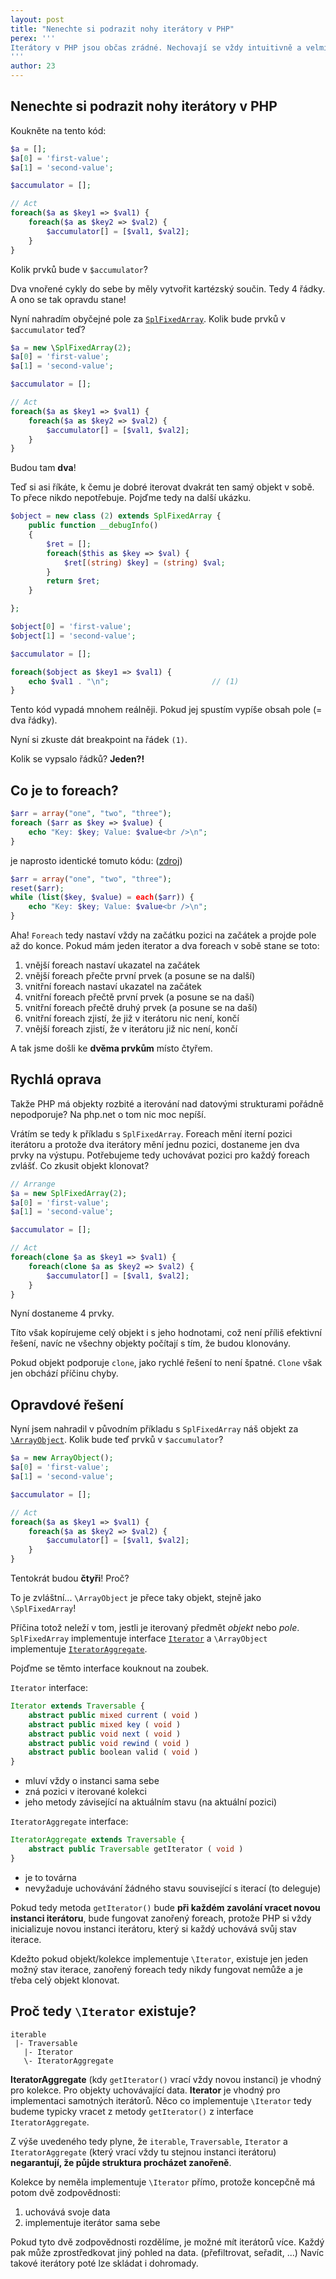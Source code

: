 ```yaml
---
layout: post
title: "Nenechte si podrazit nohy iterátory v PHP"
perex: '''
Iterátory v PHP jsou občas zrádné. Nechovají se vždy intuitivně a velmi špatně se ladí. Zjistěte jak na ně. Vyhnete se tím hodinám zbytečného hledání chyb.
'''
author: 23
---
```


## Nenechte si podrazit nohy iterátory v PHP

Koukněte na tento kód:

```php
$a = [];
$a[0] = 'first-value';
$a[1] = 'second-value';

$accumulator = [];

// Act
foreach($a as $key1 => $val1) {
	foreach($a as $key2 => $val2) {
		$accumulator[] = [$val1, $val2];
	}
}
```

Kolik prvků bude v `$accumulator`?

Dva vnořené cykly do sebe by měly vytvořit kartézský součin. Tedy 4 řádky. A ono se tak opravdu stane!

Nyní nahradím obyčejné pole za [`SplFixedArray`](https://secure.php.net/manual/en/class.splfixedarray.php). Kolik bude prvků v `$accumulator` teď?

```php
$a = new \SplFixedArray(2);
$a[0] = 'first-value';
$a[1] = 'second-value';

$accumulator = [];

// Act
foreach($a as $key1 => $val1) {
	foreach($a as $key2 => $val2) {
		$accumulator[] = [$val1, $val2];
	}
}
```

Budou tam **dva**!

Teď si asi říkáte, k čemu je dobré iterovat dvakrát ten samý objekt v sobě. To přece nikdo nepotřebuje. Pojďme tedy na další ukázku.

```php
$object = new class (2) extends SplFixedArray {
	public function __debugInfo()
	{
		$ret = [];
		foreach($this as $key => $val) {
			$ret[(string) $key] = (string) $val;
		}
		return $ret;
	}

};

$object[0] = 'first-value';
$object[1] = 'second-value';

$accumulator = [];

foreach($object as $key1 => $val1) {
	echo $val1 . "\n";                       // (1)
}
```

Tento kód vypadá mnohem reálněji. Pokud jej spustím vypíše obsah pole (= dva řádky).

Nyní si zkuste dát breakpoint na řádek `(1)`.

Kolik se vypsalo řádků? **Jeden?!**



## Co je to foreach?

```php
$arr = array("one", "two", "three");
foreach ($arr as $key => $value) {
    echo "Key: $key; Value: $value<br />\n";
}
```

je naprosto identické tomuto kódu: ([zdroj](https://secure.php.net/manual/en/control-structures.foreach.php))

```php
$arr = array("one", "two", "three");
reset($arr);
while (list($key, $value) = each($arr)) {
    echo "Key: $key; Value: $value<br />\n";
}
```

Aha! `Foreach` tedy nastaví vždy na začátku pozici na začátek a projde pole až do konce. Pokud mám jeden iterator a dva foreach v sobě stane se toto:

1. vnější foreach nastaví ukazatel na začátek
2. vnější foreach přečte první prvek (a posune se na další)
3. vnitřní foreach nastaví ukazatel na začátek
4. vnitřní foreach přečtě první prvek (a posune se na daší)
5. vnitřní foreach přečtě druhý prvek (a posune se na daší)
6. vnitřní foreach zjistí, že již v iterátoru nic není, končí
7. vnější foreach zjistí, že v iterátoru již nic není, končí

A tak jsme došli ke **dvěma prvkům** místo čtyřem.




## Rychlá oprava

Takže PHP má objekty rozbité a iterování nad datovými strukturami pořádně nepodporuje? Na php.net o tom nic moc nepíší.

Vrátím se tedy k příkladu s `SplFixedArray`. Foreach mění iterní pozici iterátoru a protože dva iterátory mění jednu pozici, dostaneme jen dva prvky na výstupu. Potřebujeme tedy uchovávat pozici pro každý foreach zvlášť. Co zkusit objekt klonovat?

```php
// Arrange
$a = new SplFixedArray(2);
$a[0] = 'first-value';
$a[1] = 'second-value';

$accumulator = [];

// Act
foreach(clone $a as $key1 => $val1) {
	foreach(clone $a as $key2 => $val2) {
		$accumulator[] = [$val1, $val2];
	}
}
```
Nyní dostaneme 4 prvky.

Títo však kopírujeme celý objekt i s jeho hodnotami, což není příliš efektivní řešení, navíc ne všechny objekty počítají s tím, že budou klonovány.

Pokud objekt podporuje `clone`, jako rychlé řešení to není špatné. `Clone` však jen obchází příčinu chyby.





## Opravdové řešení

Nyní jsem nahradil v původním příkladu s `SplFixedArray` náš objekt za [`\ArrayObject`](https://secure.php.net/manual/en/class.arrayobject.php). Kolik bude teď prvků v `$accumulator`?

```php
$a = new ArrayObject();
$a[0] = 'first-value';
$a[1] = 'second-value';

$accumulator = [];

// Act
foreach($a as $key1 => $val1) {
	foreach($a as $key2 => $val2) {
		$accumulator[] = [$val1, $val2];
	}
}
```

Tentokrát budou **čtyři**! Proč?

To je zvláštní... `\ArrayObject` je přece taky objekt, stejně jako `\SplFixedArray`!

Příčina totož neleží v tom, jestli je iterovaný předmět *objekt* nebo *pole*. `SplFixedArray` implementuje interface [`Iterator`](https://secure.php.net/manual/en/class.iterator.php) a `\ArrayObject` implementuje [`IteratorAggregate`](https://secure.php.net/manual/en/class.iteratoraggregate.php).

Pojďme se těmto interface kouknout na zoubek.

`Iterator` interface:

```php
Iterator extends Traversable {
	abstract public mixed current ( void )
	abstract public mixed key ( void )
	abstract public void next ( void )
	abstract public void rewind ( void )
	abstract public boolean valid ( void )
}
```
- mluví vždy o instanci sama sebe
- zná pozici v iterované kolekci
- jeho metody závisející na aktuálním stavu (na aktuální pozici)


`IteratorAggregate` interface:

```php
IteratorAggregate extends Traversable {
	abstract public Traversable getIterator ( void )
}
```
- je to továrna
- nevyžaduje uchovávání žádného stavu související s iterací (to deleguje)

Pokud tedy metoda `getIterator()` bude **při každém zavolání vracet novou instanci iterátoru**, bude fungovat zanořený foreach, protože PHP si vždy inicializuje novou instanci iterátoru, který si každý uchovává svůj stav iterace.

Kdežto pokud objekt/kolekce implementuje `\Iterator`, existuje jen jeden možný stav iterace, zanořený foreach tedy nikdy fungovat nemůže a je třeba celý objekt klonovat.


## Proč tedy `\Iterator` existuje?

```
iterable
 |- Traversable
   |- Iterator
   \- IteratorAggregate
```

**IteratorAggregate** (kdy `getIterator()` vrací vždy novou instanci) je vhodný pro kolekce. Pro objekty uchovávající data.
**Iterator** je vhodný pro implementaci samotných iterátorů. Něco co implementuje `\Iterator` tedy budeme typicky vracet z metody `getIterator()` z interface `IteratorAggregate`.

Z výše uvedeného tedy plyne, že `iterable`, `Traversable`, `Iterator` a `IteratorAggregate` (který vrací vždy tu stejnou instanci iterátoru) **negarantují, že půjde struktura procházet zanořeně**.

Kolekce by neměla implementuje `\Iterator` přímo, protože koncepčně má potom dvě zodpovědnosti:

1. uchovává svoje data
2. implementuje iterátor sama sebe

Pokud tyto dvě zodpovědnosti rozdělíme, je možné mít iterátorů více. Každý pak může zprostředkovat jiný pohled na data. (přefiltrovat, seřadit, ...) Navíc takové iterátory poté lze skládat i dohromady.

